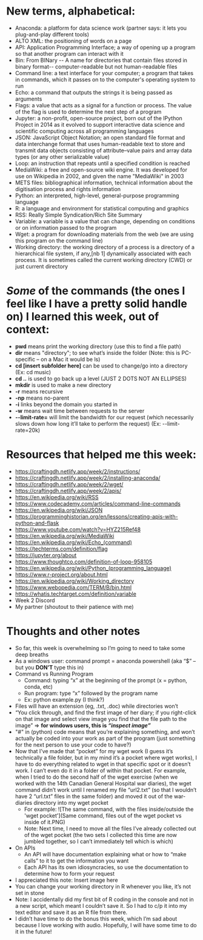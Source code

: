 # New terms, alphabetical:
* Anaconda: a platform for data science work (partner says: it lets you plug-and-play different tools)
* ALTO XML: the positioning of words on a page
* API: Application Programming Interface; a way of opening up a program so that another program can interact with it
* Bin: From BINary -- A name for directories that contain files stored in binary format-- computer-readable but not human-readable files
* Command line: a text interface for your computer; a program that takes in commands, which it passes on to the computer's operating system to run
* Echo: a command that outputs the strings it is being passed as arguments
* Flags: a value that acts as a signal for a function or process. The value of the flag is used to determine the next step of a program
* Jupyter: a non-profit, open-source project, born out of the IPython Project in 2014 as it evolved to support interactive data science and scientific computing across all programming languages
* JSON: JavaScript Object Notation; an open standard file format and data interchange format that uses human-readable text to store and transmit data objects consisting of attribute–value pairs and array data types (or any other serializable value)
* Loop: an instruction that repeats until a specified condition is reached
* MediaWiki: a free and open-source wiki engine. It was developed for use on Wikipedia in 2002, and given the name "MediaWiki" in 2003
* METS files: bibliographical information, technical information about the digitisation process and rights information
* Python: an interpreted, high-level, general-purpose programming language
* R: a language and environment for statistical computing and graphics
* RSS: Really Simple Syndication/Rich Site Summary
* Variable: a variable is a value that can change, depending on conditions or on information passed to the program
* Wget: a program for downloading materials from the web (we are using this program on the command line)
* Working directory: the working directory of a process is a directory of a hierarchical file system, if any,[nb 1] dynamically associated with each process. It is sometimes called the current working directory (CWD) or just current directory

# _Some_ of the commands (the ones I feel like I have a pretty solid handle on) I learned this week, out of context:
* **pwd** means print the working directory (use this to find a file path) 
* **dir** means "directory"; to see what’s inside the folder (Note: this is PC-specific – on a Mac it would be ls)
*	**cd [insert subfolder here]** can be used to change/go into a directory (Ex: cd music)
* **cd ..** is used to go back up a level (JUST 2 DOTS NOT AN ELLIPSES)
* **mkdir** is used to make a new directory
* **-r** means recursive
* **-np** means no-parent
* **-i** links beyond the domain you started in
* **-w** means wait time between requests to the server
* **--limit-rate=** will limit the bandwidth for our request (which necessarily slows down how long it’ll take to perform the request) (Ex: --limit-rate=20k) 

# Resources that helped me this week:
* https://craftingdh.netlify.app/week/2/instructions/
* https://craftingdh.netlify.app/week/2/installing-anaconda/
* https://craftingdh.netlify.app/week/2/wget/
* https://craftingdh.netlify.app/week/2/apis/
* https://en.wikipedia.org/wiki/RSS
* https://www.codecademy.com/articles/command-line-commands
* https://en.wikipedia.org/wiki/JSON 
* https://programminghistorian.org/en/lessons/creating-apis-with-python-and-flask
* https://www.youtube.com/watch?v=HYZ215Ref48 
* https://en.wikipedia.org/wiki/MediaWiki 
* https://en.wikipedia.org/wiki/Echo_(command)
* https://techterms.com/definition/flag
* https://jupyter.org/about
* https://www.thoughtco.com/definition-of-loop-958105
* https://en.wikipedia.org/wiki/Python_(programming_language) 
* https://www.r-project.org/about.html
* https://en.wikipedia.org/wiki/Working_directory
* https://www.webopedia.com/TERM/B/bin.html
* https://whatis.techtarget.com/definition/variable
* Week 2 Discord
* My partner (shoutout to their patience with me)

# Thoughts and other notes
* So far, this week is overwhelming so I’m going to need to take some deep breaths
* As a windows user: command prompt = anaconda powershell (aka “$” – but you **DON’T** type this in)
* Command vs Running Program
  + Command: typing “x” at the beginning of the prompt (x = python, conda, etc)
  + Run program: type “x” followed by the program name
  + Ex: python example.py (I think?)
* Files will have an extension (eg, .txt, .doc) while directories won’t
* “You click through, and find the first image of her diary; if you right-click on that image and select view image you find that the file path to the image” => **for windows users, this is _“inspect image”_**
* "#" in (python) code means that you’re explaining something, and won’t actually be coded into your work as part of the program (just something for the next person to use your code to have?)
* Now that I’ve made that “pocket” for my wget work (I guess it’s technically a file folder, but in my mind it’s a pocket where wget works), I have to do everything related to wget in that specific spot or it doesn’t work. I can’t even do it in a folder of within that pocket. For example, when I tried to do the second half of the wget exercise (when we worked with the 14th Canadian General Hospital war diaries), the wget command didn’t work until I renamed my file “url2.txt” (so that I wouldn’t have 2 “url.txt” files in the same folder) and moved it out of the war-diaries directory into my wget pocket
  + For example: 
    ![The same command, with the files inside/outside the 'wget pocket'](Same command, files out of the wget pocket vs inside of it.PNG)
  + Note: Next time, I need to move all the files I’ve already collected out of the wget pocket (the two sets I collected this time are now jumbled together, so I can’t immediately tell which is which)
* On APIs
  + An API will have documentation explaining what or how to “make calls” to it to get the information you want
  + Each API has its own idiosyncracies, so use the documentation to determine how to form your request
* I appreciated this note: Insert image here
* You can change your working directory in R whenever you like, it’s not set in stone
* Note: I accidentally did my first bit of R coding in the console and not in a new script, which meant I couldn’t save it. So I had to c/p it into my text editor and save it as an R file from there.
* I didn’t have time to do the bonus this week, which I’m sad about because I love working with audio. Hopefully, I will have some time to do it in the future!
